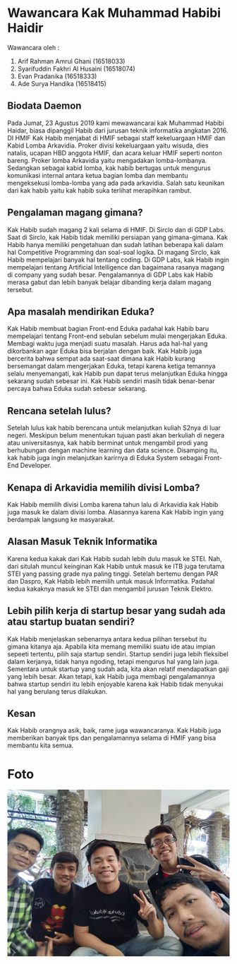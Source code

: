 # Wawancara Kak Muhammad Habibi Haidir

Wawancara oleh :

1. Arif Rahman Amrul Ghani (16518033)
2. Syarifuddin Fakhri Al Husaini (16518074)
3. Evan Pradanika (16518333)
4. Ade Surya Handika (16518415)

## Biodata Daemon
Pada Jumat, 23 Agustus 2019 kami mewawancarai kak Muhammad Habibi Haidar, biasa dipanggil Habib dari jurusan teknik informatika angkatan 2016. DI HMIF Kak Habib menjabat di HMIF sebagai staff kekeluargaan HMIF dan Kabid Lomba Arkavidia.
Proker divisi kekeluargaan yaitu wisuda, dies natalis, ucapan HBD anggota HMIF, dan acara keluar HMIF seperti nonton bareng.
Proker lomba Arkavidia yaitu mengadakan lomba-lombanya. Sedangkan sebagai kabid lomba, kak habib bertugas untuk mengurus komunikasi internal antara ketua bagian lomba dan membantu mengeksekusi lomba-lomba yang ada pada arkavidia. Salah satu keunikan dari kak habib yaitu kak habib suka terlihat merapihkan rambut.

## Pengalaman magang gimana?
Kak Habib sudah magang 2 kali selama di HMIF. Di Sirclo dan di GDP Labs. Saat di Sirclo, kak Habib tidak memiliki persiapan yang gimana-gimana. Kak Habib hanya memiliki pengetahuan dan sudah latihan beberapa kali dalam hal Competitive Programming dan soal-soal logika. Di magang Sirclo, kak Habib mempelajari banyak hal tentang coding. Di GDP Labs, kak Habib ingin mempelajari tentang Artificial Intelligence dan bagaimana rasanya magang di company yang sudah besar. Pengalamannya di GDP Labs kak Habib merasa gabut dan lebih banyak belajar dibanding kerja dalam magang tersebut.

## Apa masalah mendirikan Eduka?
Kak Habib membuat bagian Front-end Eduka padahal kak Habib baru mempelajari tentang Front-end sebulan sebelum mulai mengerjakan Eduka. Membagi waktu juga menjadi suatu masalah. Harus ada hal-hal yang dikorbankan agar Eduka bisa berjalan dengan baik. Kak Habib juga bercerita bahwa sempat ada saat-saat dimana kak Habib kurang bersemangat dalam mengerjakan Eduka, tetapi karena ketiga temannya selalu menyemangati, kak Habib pun dapat terus melanjutkan Eduka hingga sekarang sudah sebesar ini. Kak Habib sendiri masih tidak benar-benar percaya bahwa Eduka sudah sebesar sekarang.

## Rencana setelah lulus?
Setelah lulus kak habib berencana untuk melanjutkan kuliah S2nya di luar negeri. Meskipun belum menentukan tujuan pasti akan berkuliah di negera atau universitasnya, kak habib berminat untuk mengambil prodi yang berhubungan dengan machine learning dan data science. Disamping itu, kak habib juga ingin melanjutkan karirnya di Eduka System sebagai Front-End Developer.

## Kenapa di Arkavidia memilih divisi Lomba?
Kak Habib memilih divisi Lomba karena tahun lalu di Arkavidia kak Habib juga masuk ke dalam divisi lomba. Alasannya karena Kak Habib ingin yang berdampak langsung ke masyarakat.

## Alasan Masuk Teknik Informatika
Karena kedua kakak dari Kak Habib sudah lebih dulu masuk ke STEI. Nah, dari situlah muncul keinginan Kak Habib untuk masuk ke ITB juga terutama STEI yang passing grade nya paling tinggi. Setelah bertemu dengan PAR dan Daspro, Kak Habib lebih memilih untuk masuk Informatika. Padahal kedua kakaknya masuk ke STEI dan mengambil jurusan Teknik Elektro.

## Lebih pilih kerja di startup besar yang sudah ada atau startup buatan sendiri?
Kak Habib menjelaskan sebenarnya antara kedua pilihan tersebut itu gimana kitanya aja. Apabila kita memang memiliki suatu ide atau impian sepeeti tertentu, pilih saja startup sendiri. Startup sendiri juga lebih fleksibel dalam kerjanya, tidak hanya ngoding, tetapi mengurus hal yang lain juga. Sementara untuk startup yang sudah ada, kita akan relatif mendapatkan gaji yang lebih besar. Akan tetapi, kak Habib juga membagi pengalamannya bahwa startup sendiri itu lebih enjoyable karena kak Habib tidak menyukai hal yang berulang terus dilakukan.

## Kesan
Kak Habib orangnya asik, baik, rame juga wawancaranya. Kak Habib juga memberikan banyak tips dan pengalamannya selama di HMIF yang bisa membantu kita semua.

# Foto
![foto](./16518033-16518074-16518333-16518415.jpg)
